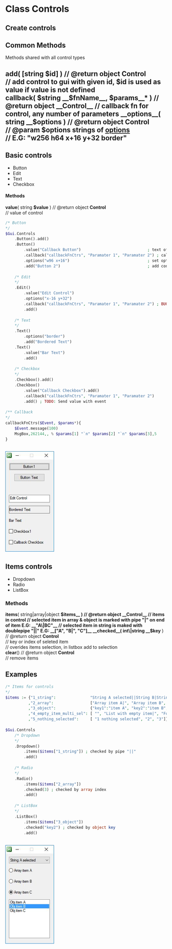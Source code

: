 # Class Controls  
## Create controls  
## Common Methods  
Methods shared with all control types  

__add__( [string __$id__] ) // @return object __Control__  
// add control to gui with given id, $id is used as value if value is not defined  
__callback__( $string __$fnName__, __$params__* ) // @return object __Control__  
// callback fn for control, any number of parameters  
__options__( string __$options__ ) // @return object __Control__  
// @param __$options__ strings of [options](https://autohotkey.com/docs/commands/Gui.htm#Controls_Uncommon_Styles_and_Options)  
// E.G: "w256 h64 x+16 y+32 border"  
------------------------------------------------------------------------------------------------------------------------------------  
## Basic controls  
* Button  
* Edit  
* Text  
* Checkbox  
#### Methods  
__value__( string __$value__ ) // @return object __Control__  
// value of control  

``` php
/* Button
*/
$Gui.Controls
	.Button().add()
	.Button()
		.value("Callback Button")                             ; text of button
		.callback("callbackFnCtrs", "Paramater 1", "Paramater 2") ; callback function
		.options("w96 x+16")                                  ; set options to control 
		.add("Button 2")                                      ; add control with name "Button 2"

	/* Edit
	*/
	.Edit()
		.value("Edit Control")
		.options("x-16 y+32")
		.callback("callbackFnCtrs", "Paramater 1", "Paramater 2") ; BUG: on event has type "leftclick"
		.add()

	/* Text
	*/
	.Text()
		.options("border")
		.add("Bordered Text")
	.Text()
		.value("Bar Text")
		.add()

	/* Checkbox
	*/
	.Checkbox().add()
	.Checkbox()
		.value("Callback Checkbox").add()
		.callback("callbackFnCtrs", "Paramater 1", "Paramater 2")
		.add() ; TODO: Send value with event

/** Callback
*/
callbackFnCtrs($Event, $params*){
	$Event.message(100)
	MsgBox,262144,, % $params[1] "`n" $params[2] "`n" $params[3],5
}

```  
![controls basic](controls-basic.jpeg)  
------------------------------------------------------------------------------------------------------------------------------------  
## Items controls  
* Dropdown  
* Radio  
* ListBox  
### Methods  
__items__( string\|array\|object __$items__ ) // @return object __Control__  
    // items in control  
    // selected item in array & object is marked with pipe "|" on end of item E.G: __"A\|BC"__  
    // selected item in string is maked with doublepipe "||"  E.G: __["A", "B|", "C"]__  
__checked__( int\|string __$key__ ) // @return object __Control__  
    // key or index of seleted item  
    // overides items selection, in listbox add to selection  
__clear__() // @return object __Control__  
    // remove items  

## Examples  

``` php
/* Items for controls
*/
$items := {"1_string":               "String A selected||String B|String C"
          ,"2_array":                ["Array item A|", "Array item B", "Array item C"]
          ,"3_object":               {"key1":"item A", "key2":"item B", "key3":"item C"}
          ,"4_empty_item_multi_sel": [ "", "List with empty item|",	"Foo selected", "Bar"]
          ,"5_nothing_selected":     [ "1 nothing selected", "2", "3"]}

$Gui.Controls
	/* Dropdown
	*/
	.Dropdown()
		.items($items["1_string"]) ; checked by pipe "||"
		.add()
		
	/* Radio
	*/
	.Radio()
		.items($items["2_array"])
		.checked(3) ; checked by array index
		.add()
		
	/* ListBox
	*/
	.ListBox()
		.items($items["3_object"])
		.checked("key2") ; checked by object key
		.add()
		

```  
![controls items](controls-items.jpeg)  
  
